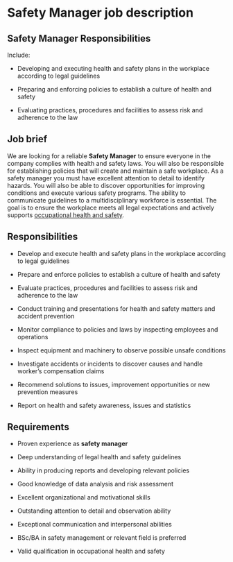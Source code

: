 # Safety Manager job description


## Safety Manager Responsibilities

Include:

* Developing and executing health and safety plans in the workplace according to legal guidelines

* Preparing and enforcing policies to establish a culture of health and safety

* Evaluating practices, procedures and facilities to assess risk and adherence to the law


## Job brief

We are looking for a reliable <b>Safety Manager</b> to ensure everyone in the company complies with health and safety laws. You will also be responsible for establishing policies that will create and maintain a safe workplace.
As a safety manager you must have excellent attention to detail to identify hazards. You will also be able to discover opportunities for improving conditions and execute various safety programs. The ability to communicate guidelines to a multidisciplinary workforce is essential.
The goal is to ensure the workplace meets all legal expectations and actively supports <a href="https://resources.workable.com/workplace-health-and-safety-company-policy">occupational health and safety</a>.


## Responsibilities

* Develop and execute health and safety plans in the workplace according to legal guidelines

* Prepare and enforce policies to establish a culture of health and safety

* Evaluate practices, procedures and facilities to assess risk and adherence to the law

* Conduct training and presentations for health and safety matters and accident prevention

* Monitor compliance to policies and laws by inspecting employees and operations

* Inspect equipment and machinery to observe possible unsafe conditions

* Investigate accidents or incidents to discover causes and handle worker’s compensation claims

* Recommend solutions to issues, improvement opportunities or new prevention measures

* Report on health and safety awareness, issues and statistics


## Requirements

* Proven experience as <b>safety manager</b>

* Deep understanding of legal health and safety guidelines

* Ability in producing reports and developing relevant policies

* Good knowledge of data analysis and risk assessment

* Excellent organizational and motivational skills

* Outstanding attention to detail and observation ability

* Exceptional communication and interpersonal abilities

* BSc/BA in safety management or relevant field is preferred

* Valid qualification in occupational health and safety
